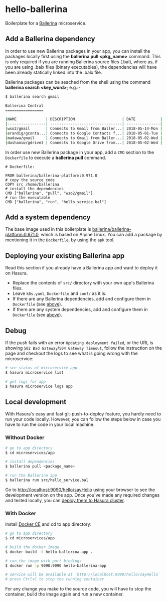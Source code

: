 # hello-ballerina

Boilerplate for a [Ballerina](https://ballerina.io/) microservice.

## Add a Ballerina dependency

In order to use new Ballerina packages in your app, you can install the packages locally first using the **ballerina pull <pkg_name>** command. This is only required if you are running Ballerina source files (.bal), where as, if you are using .balx files (binary executables), the dependencies will have been already statically linked into the .balx file. 

Ballerina packages can be seached from the shell using the command **ballerina search <key_word>**;
e.g.:-
```bash
$ ballerina search gmail

Ballerina Central
=================

|NAME             | DESCRIPTION                     | DATE           | VERSION | 
|-----------------| --------------------------------| ---------------| --------| 
|wso2/gmail       | Connects to Gmail from Baller...| 2018-05-14-Mon | 0.9.0   | 
|erandig/gconta...| Connects to Google Contacts f...| 2018-05-01-Tue | 0.6.0   | 
|madawa/gmail     | Connects to Gmail from Baller...| 2018-05-02-Wed | 0.8.12  | 
|dushaniw/gdrive3 | Connects to Google Drive from...| 2018-05-02-Wed | 0.3.0   | 

```

In order use new Ballerina package in your app, add a `CMD` section to the `Dockerfile` to execute a **ballerina pull** command.

```
# Dockerfile:

FROM ballerina/ballerina-platform:0.971.0
# copy the source code
COPY src /home/ballerina
# install the dependencies
CMD ["ballerina", "pull", "wso2/gmail"]
# run the executable
CMD ["ballerina", "run", "hello_service.bal"]

```

## Add a system dependency

The base image used in this boilerplate is [ballerina/ballerina-platform:0.971.0](https://hub.docker.com/r/ballerina/ballerina-platform/), which is based on Alpine Linux.
You can add a package by mentioning it in the `Dockerfile`, by using the `apk` tool.

## Deploying your existing Ballerina app

Read this section if you already have a Ballerina app and want to deploy it on Hasura.

- Replace the contents of `src/` directory with your own app's Ballerina files.
- Leave `k8s.yaml`, `Dockerfile` and `conf/` as it is.
- If there are any Ballerina dependencies, add and configure them in `Dockerfile` (see [above](#add-a-ballerina-dependency)).
- If there are any system dependencies, add and configure them in `Dockerfile` (see [above](#add-a-system-dependency)).

## Debug

If the push fails with an error `Updating deployment failed`, or the URL is showing `502 Bad Gateway`/`504 Gateway Timeout`,
follow the instruction on the page and checkout the logs to see what is going wrong with the microservice:

```bash
# see status of microservice app
$ hasura microservice list

# get logs for app
$ hasura microservice logs app
```

## Local development

With Hasura's easy and fast git-push-to-deploy feature, you hardly need to run your code locally.
However, you can follow the steps below in case you have to run the code in your local machine.

### Without Docker

```bash
# go to app directory
$ cd microservices/app

# install dependencies
$ ballerina pull <package_name>

# run the Ballerina app
$ ballerina run src/hello_service.bal
```

Go to [http://localhost:9090/hello/sayHello](http://localhost:9090/hello/sayHello) using your browser to see the development version on the app.
Once you've made any required changes and tested locally, you can [deploy them to Hasura cluster](#deploy).

### With Docker

Install [Docker CE](https://docs.docker.com/engine/installation/) and cd to app directory:

```bash
# go to app directory
$ cd microservices/app

# build the docker image
$ docker build -t hello-ballerina-app .

# run the image with port bindings
$ docker run -p 9090:9090 hello-ballerina-app

# service will be available at `http://localhost:9090/hello/sayHello`
# press Ctrl+C to stop the running container
```

For any change you make to the source code, you will have to stop the container, build the image again and run a new container.
